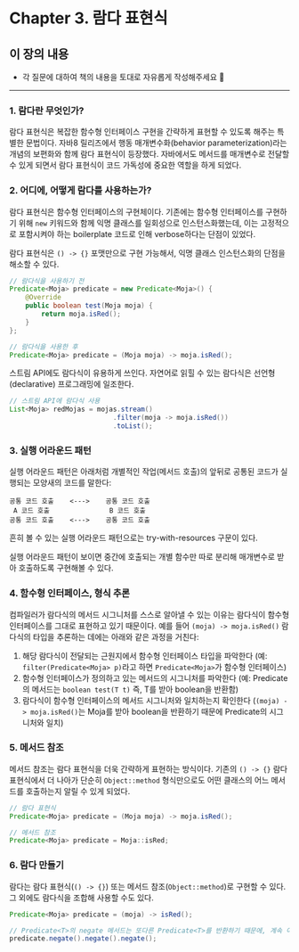 # Chapter 3. 람다 표현식

## 이 장의 내용

- 각 질문에 대하여 책의 내용을 토대로 자유롭게 작성해주세요 🧢

---

### 1. 람다란 무엇인가?
람다 표현식은 복잡한 함수형 인터페이스 구현을 간략하게 표현할 수 있도록 해주는 특별한 문법이다. 자바8 릴리즈에서 행동 매개변수화(behavior parameterization)라는 개념의 보편화와 함께 람다 표현식이 등장했다. 자바에서도 메서드를 매개변수로 전달할 수 있게 되면서 람다 표현식이 코드 가독성에 중요한 역할을 하게 되었다.

### 2. 어디에, 어떻게 람다를 사용하는가?
람다 표현식은 함수형 인터페이스의 구현체이다. 기존에는 함수형 인터페이스를 구현하기 위해 `new` 키워드와 함께 익명 클래스를 일회성으로 인스턴스화했는데, 이는 고정적으로 포함시켜야 하는 boilerplate 코드로 인해 verbose하다는 단점이 있었다.

람다 표현식은 `() -> {}` 포맷만으로 구현 가능해서, 익명 클래스 인스턴스화의 단점을 해소할 수 있다.
```java
// 람다식을 사용하기 전
Predicate<Moja> predicate = new Predicate<Moja>() {
    @Override
    public boolean test(Moja moja) {
        return moja.isRed();
    }
};

// 람다식을 사용한 후
Predicate<Moja> predicate = (Moja moja) -> moja.isRed();
```
스트림 API에도 람다식이 유용하게 쓰인다. 자연어로 읽힐 수 있는 람다식은 선언형(declarative) 프로그래밍에 일조한다.
```java
// 스트림 API에 람다식 사용
List<Moja> redMojas = mojas.stream()
                          .filter(moja -> moja.isRed())
                          .toList();
```

### 3. 실행 어라운드 패턴
실행 어라운드 패턴은 아래처럼 개별적인 작업(메서드 호출)의 앞뒤로 공통된 코드가 실행되는 모양새의 코드를 말한다:
```
공통 코드 호출    <--->    공통 코드 호출
 A 코드 호출               B 코드 호출
공통 코드 호출    <--->    공통 코드 호출
```
흔히 볼 수 있는 실행 어라운드 패턴으로는 try-with-resources 구문이 있다.

실행 어라운드 패턴이 보이면 중간에 호출되는 개별 함수만 따로 분리해 매개변수로 받아 호출하도록 구현해볼 수 있다.

### 4. 함수형 인터페이스, 형식 추론
컴파일러가 람다식의 메서드 시그니처를 스스로 알아낼 수 있는 이유는 람다식이 함수형 인터페이스를 그대로 표현하고 있기 때문이다. 예를 들어 `(moja) -> moja.isRed()` 람다식의 타입을 추론하는 데에는 아래와 같은 과정을 거친다:
1. 해당 람다식이 전달되는 근원지에서 함수형 인터페이스 타입을 파악한다 (예: `filter(Predicate<Moja> p)`라고 하면 `Predicate<Moja>`가 함수형 인터페이스)
2. 함수형 인터페이스가 정의하고 있는 메서드의 시그니처를 파악한다 (예: Predicate<T>의 메서드는 `boolean test(T t)` 즉, T를 받아 boolean을 반환함)
3. 람다식이 함수형 인터페이스의 메서드 시그니처와 일치하는지 확인한다 (`(moja) -> moja.isRed()`는 Moja를 받아 boolean을 반환하기 때문에 Predicate<Moja>의 시그니처와 일치)

### 5. 메서드 참조
메서드 참조는 람다 표현식을 더욱 간략하게 표현하는 방식이다. 기존의 `() -> {}` 람다 표현식에서 더 나아가 단순히 `Object::method` 형식만으로도 어떤 클래스의 어느 메서드를 호출하는지 알릴 수 있게 되었다.
```java
// 람다 표현식
Predicate<Moja> predicate = (Moja moja) -> moja.isRed();

// 메서드 참조
Predicate<Moja> predicate = Moja::isRed;
```

### 6. 람다 만들기
람다는 람다 표현식(`() -> {}`) 또는 메서드 참조(`Object::method`)로 구현할 수 있다. 그 외에도 람다식을 조합해 사용할 수도 있다.
```java
Predicate<Moja> predicate = (moja) -> isRed();

// Predicate<T>의 negate 메서드는 또다른 Predicate<T>를 반환하기 때문에, 계속 이어서 사용할 수 있음
predicate.negate().negate().negate();
```
